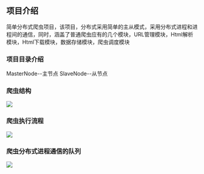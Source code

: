 ## 项目介绍
简单分布式爬虫项目，该项目，分布式采用简单的主从模式，采用分布式进程和进程间的通信，同时，涵盖了普通爬虫应有的几个模块，URL管理模块，Html解析模块，Html下载模块，数据存储模块，爬虫调度模块

### 项目目录介绍
MasterNode--主节点
SlaveNode--从节点

### 爬虫结构

![](https://github.com/shisiying/crawer_python/blob/master/easy_distributed_crawler/爬虫结构.png)

### 爬虫执行流程

![](https://github.com/shisiying/crawer_python/blob/master/easy_distributed_crawler/执行流程.png)

### 爬虫分布式进程通信的队列

![](https://github.com/shisiying/crawer_python/blob/master/easy_distributed_crawler/爬虫队列.png)


